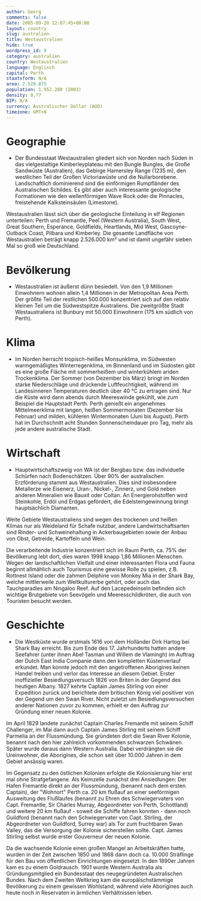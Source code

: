 ```yaml
---
author: Georg
comments: false
date: 2005-09-28 12:07:45+00:00
layout: country
slug: australien
title: Westaustralien
hide: true
wordpress_id: 9
category: australien
country: Westaustralien
language: Englisch
capital: Perth
staatsform: N/A
area: 2.529.875
population: 1.952.280 (2003)
density: 0,77
BIP: N/A
currency: Australischer Dollar (AUD)
timezone: GMT+8
---
```



# Geographie

	
* Der Bundesstaat Westaustralien gliedert sich von Norden nach Süden in das vielgestaltige Kimberleyplateau mit den Bungle Bungles, die Große Sandwüste (Australien), das Gebirge Hamersley Range (1235 m), den westlichen Teil der Großen Victoriawüste und die Nullarborebene. Landschaftlich dominierend sind die einförmigen Rumpfländer des Australischen Schildes. Es gibt aber auch interessante geologische Formationen wie den wellenförmigen Wave Rock oder die Pinnacles, freistehende Kalksteinsäulen (Limestone).





Westaustralien lässt sich über die geologische Einteilung in elf Regionen unterteilen: Perth und Fremantle, Peel (Western Australia), South West, Great Southern, Esperance, Goldfields, Heartlands, Mid West, Gascoyne-Outback Coast, Pilbara und Kimberley. Die gesamte Landfläche von Westaustralien beträgt knapp 2.526.000 km² und ist damit ungefähr sieben Mal so groß wie Deutschland.



# Bevölkerung

	
* Westaustralien ist äußerst dünn besiedelt. Von den 1,9 Millionen Einwohnern wohnen allein 1,4 Millionen in der Metropolitan Area Perth. Der größte Teil der restlichen 500.000 konzentriert sich auf den relativ kleinen Teil um die Südwestspitze Australiens. Die zweitgrößte Stadt Westaustraliens ist Bunbury mit 50.000 Einwohnern (175 km südlich von Perth).



# Klima

	
* Im Norden herrscht tropisch-heißes Monsunklima, im Südwesten warmgemäßigtes Winterregenklima, im Binnenland und im Südosten gibt es eine große Fläche mit sommerheißem und winterkühlem ariden Trockenklima. Der Sommer (von Dezember bis März) bringt im Norden starke Niederschläge und drückende Luftfeuchtigkeit, während im Landesinneren Temperaturen deutlich über 40 °C zu ertragen sind. Nur die Küste wird dann abends durch Meereswinde gekühlt, wie zum Beispiel die Hauptstadt Perth. Perth genießt ein angenehmes Mittelmeerklima mit langen, heißen Sommermonaten (Dezember bis Februar) und milden, kühleren Wintermonaten (Juni bis August). Perth hat im Durchschnitt acht Stunden Sonnenscheindauer pro Tag, mehr als jede andere australische Stadt.



# Wirtschaft

	
* Hauptwirtschaftszweig von WA ist der Bergbau bzw. das individuelle Schürfen nach Bodenschätzen. Über 90% der australischen Erzförderung stammt aus Westaustralien. Dies sind insbesondere Metallerze wie Eisenerz, Uran-, Nickel-, Zinnerz, und Gold neben anderen Mineralien wie Bauxit oder Coltan. An Energierohstoffen wird Steinkohle, Erdöl und Erdgas gefördert, die Edelsteingewinnung bringt hauptsächlich Diamanten.





Weite Gebiete Westaustraliens sind wegen des trockenen und heißen Klimas nur als Weideland für Schafe nutzbar, andere Landwirtschaftsarten sind Rinder- und Schweinehaltung in Ackerbaugebieten sowie der Anbau von Obst, Getreide, Kartoffeln und Wein.





Die verarbeitende Industrie konzentriert sich im Raum Perth, ca. 75% der Bevölkerung lebt dort, dies waren 1998 knapp 1,86 Millionen Menschen. Wegen der landschaftlichen Vielfalt und einer interessanten Flora und Fauna beginnt allmählich auch Tourismus eine gewisse Rolle zu spielen, z.B. Rottnest Island oder die zahmen Delphine von Monkey Mia in der Shark Bay, welche mittlerweile zum Weltkulturerbe gehört, oder auch das Tauchparadies am Ningaloo Reef. Auf den Lacepedeinseln befinden sich wichtige Brutgebiete von Seevögeln und Meeresschildkröten, die auch von Touristen besucht werden.





# Geschichte

	
* Die Westküste wurde erstmals 1616 von dem Holländer Dirk Hartog bei Shark Bay erreicht. Bis zum Ende des 17. Jahrhunderts hatten andere Seefahrer (unter ihnen Abel Tasman und Willem de Vlamingh) im Auftrag der Dutch East India Companie dann den kompletten Küstenverlauf erkundet. Man konnte jedoch mit den angetroffenen Aborigines keinen Handel treiben und verlor das Interesse an diesem Gebiet. Erster inoffizieller Besiedlungsversuch 1826 von Briten in der Gegend des heutigen Albany. 1827 kehrte Captain James Stirling von einer Expedition zurück und berichtete dem britischen König viel positiver von der Gegend um den Swan River. Nicht zuletzt um Besiedlungsversuchen anderer Nationen zuvor zu kommen, erhielt er den Auftrag zur Gründung einer neuen Kolonie.





Im April 1829 landete zunächst Captain Charles Fremantle mit seinem Schiff Challenger, im Mai dann auch Captain James Stirling mit seinem Schiff Parmelia an der Flussmündung. Sie gründeten dort die Swan River Kolonie, benannt nach den hier zahlreich vorkommenden schwarzen Schwänen. Später wurde daraus dann Western Australia. Dabei verdrängten sie die Ureinwohner, die Aborigines, die schon seit über 10.000 Jahren in dem Gebiet ansässig waren.





Im Gegensatz zu den östlichen Kolonien erfolgte die Kolonisierung hier erst mal ohne Strafgefangene. Als Keimzelle zunächst drei Ansiedlungen:
Der Hafen Fremantle direkt an der Flussmündung, (benannt nach dem ersten Captain),
der "Wohnort" Perth ca. 20 km flußauf an einer seeförmigen Ausweitung des Flußlaufes (benannt zu Ehren des Schwiegervaters von Capt. Fremantle, Sir Charles Murray, Abgeordneter von Perth, Schottland) und
weitere 20 km flußauf - soweit die Schiffe fahren konnten - dann noch Guildford (benannt nach den Schwiegervater von Capt. Stirling, der Abgeordneter von Guildford, Surrey war) als Tor zum fruchtbaren Swan Valley, das die Versorgung der Kolonie sicherstellen sollte. Capt. James Stirling selbst wurde erster Gouverneur der neuen Kolonie.





Da die wachsende Kolonie einen großen Mangel an Arbeitskräften hatte, wurden in der Zeit zwischen 1850 und 1868 dann doch ca. 10.000 Sträflinge für den Bau von öffentlichen Einrichtungen eingesetzt. In den 1890er Jahren kam es zu einem Goldrausch. 1901 wurde Western Australia als Gründungsmitglied ein Bundesstaat des neugegründeten Australischen Bundes. Nach dem Zweiten Weltkrieg kam die europäischstämmige Bevölkerung zu einem gewissen Wohlstand, während viele Aborigines auch heute noch in Reservaten in ärmlichen Verhältnissen leben.



